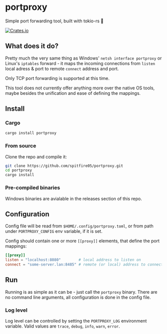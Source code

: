 # portproxy
Simple port forwarding tool, built with tokio-rs 🦀

[![Crates.io](https://img.shields.io/crates/v/portproxy)](https://crates.io/crates/portproxy)

## What does it do?
Pretty much the very same thing as Windows' `netsh interface portproxy` or Linux's `iptables` forward - it maps the incoming connections from `listen` local adress & port to remote `connect` address and port.

Only TCP port forwarding is supported at this time.

This tool does not currently offer anything more over the native OS  tools, maybe besides the unification and ease of defining the mappings.

## Install

### Cargo

```sh
cargo install portproxy
```

### From source

Clone the repo and compile it:
```sh
git clone https://github.com/spitfire05/portproxy.git
cd portproxy
cargo install
```

### Pre-compiled binaries

Windows binaries are avialable in the releases section of this repo.

## Configuration
Config file will be read from `$HOME/.config/portproxy.toml`, or from path under `PORTPROXY_CONFIG` env variable, if it is set.

Config should contain one or more `[[proxy]]` elements, that define the port mappings:

```toml
[[proxy]]
listen = "localhost:8080"        # local address to listen on
connect = "some-server.lan:8485" # remote (or local) address to connect to
```

## Run
Running is as simple as it can be - just call the `portproxy` binary. There are no command line arguments, all configuration is done in the config file.

### Log level

Log level can be controlled by setting the `PORTPROXY_LOG` environment variable. Valid values are `trace`, `debug`, `info`, `warn`, `error`.
